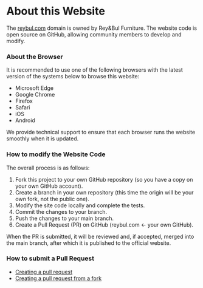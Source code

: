 # About this Website

The [reybul.com](https://reybul.com) domain is owned by Rey&Bul Furniture. The website code is open source on GitHub, allowing community members to develop and modify.

### About the Browser

It is recommended to use one of the following browsers with the latest version of the systems below to browse this website:

- Microsoft Edge
- Google Chrome
- Firefox
- Safari
- iOS
- Android

We provide technical support to ensure that each browser runs the website smoothly when it is updated.

### How to modify the Website Code

The overall process is as follows:

1. Fork this project to your own GitHub repository (so you have a copy on your own GitHub account).
2. Create a branch in your own repository (this time the origin will be your own fork, not the public one).
3. Modify the site code locally and complete the tests.
4. Commit the changes to your branch.
5. Push the changes to your main branch.
6. Create a Pull Request (PR) on GitHub (reybul.com ← your own GitHub).

When the PR is submitted, it will be reviewed and, if accepted, merged into the main branch, after which it is published to the official website.

### How to submit a Pull Request

- [Creating a pull request](https://help.github.com/articles/creating-a-pull-request/)
- [Creating a pull request from a fork](https://help.github.com/articles/creating-a-pull-request-from-a-fork/)
